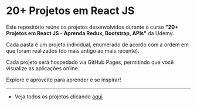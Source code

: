 # 20+ Projetos em React JS

Este repositório reúne os projetos desenvolvidos durante o curso **"20+ Projetos em React JS - Aprenda Redux, Bootstrap, APIs"** da Udemy.

Cada pasta é um projeto individual, enumerado de acordo com a ordem em que foram realizados (do mais antigo ao mais recente).

Cada projeto será hospedado via GitHub Pages, permitindo que você visualize as aplicações online.

Explore e aproveite para aprender e se inspirar!

---

- Veja todos os projetos clicando [aqui](https://vitormenoli.github.io/projetos-reactjs/)